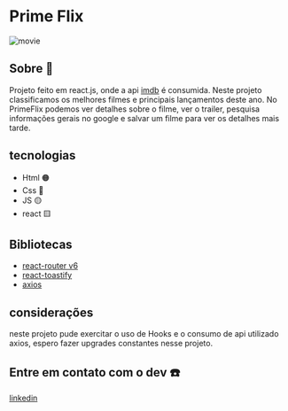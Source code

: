 # Prime Flix
![movie](https://user-images.githubusercontent.com/93801199/194950503-0e3f9cc0-4753-44bb-a9b3-82cf37fcdea4.jpg)

## Sobre :book:

 Projeto feito em react.js, onde a api [imdb](https://api.themoviedb.org/3) é consumida. Neste projeto classificamos os melhores filmes e principais lançamentos deste ano.
 No PrimeFlix podemos ver detalhes sobre o filme, ver o trailer, pesquisa informações gerais no google e salvar um filme para ver os detalhes mais tarde.
 
 ## tecnologias
 
 - Html :orange_circle:
 - Css :blue_book:
 - JS :yellow_circle:
 - react :yellow_square:
 
 ## Bibliotecas 
 
 - [react-router v6](https://reactrouter.com/docs/en/v6)
 - [react-toastify](https://www.npmjs.com/package/react-toastify)
 - [axios](https://axios-http.com/ptbr/docs/intro)
 
 ## considerações 
 
 neste projeto pude exercitar o uso de Hooks e o consumo de api utilizado axios, espero fazer upgrades constantes nesse projeto.
 
 ## Entre em contato com o dev :phone:
 
 [linkedin](https://www.linkedin.com/in/carlos-eduardo002/)
